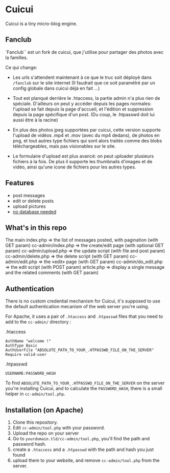 # Cuicui

Cuicui is a tiny micro-blog engine.

## Fanclub

 `Fanclub`` est un fork de cuicui, que j'utilise pour partager des photos avec la familles.

Ce qui change:

- Les urls s'attendent maintenant à ce que le truc soit déployé dans `/fanclub` sur le site internet (Il faudrait que ce soit paramétré par un config globale dans cuicui déjà en fait …)

- Tout est planqué derrière le .htaccess, la partie admin n'a plus rien de spéciale. D'ailleurs on peut y accéder depuis les pages normales: l'upload se fait depuis la page d'accueil, et l'édition et suppression depuis la page spécifique d'un post. (Du coup, le .htpasswd doit lui aussi être à la racine)

- En plus des photos jpeg supportées par cuicui, cette version supporte l'upload de vidéos .mp4 et .mov (avec du mp4 dedans), de photos en png, et tout autres type fichiers qui sont alors traités comme des blobs téléchargeables, mais pas visionables sur le site.

- Le formulaire d'upload est plus avancé: on peut uploader plusieurs fichiers à la fois. De plus il supporte les thumbnails d'images et de vidéo, ainsi qu'une icone de fichiers pour les autres types.


## Features

- post messages
- edit or delete posts
- upload pictures
-  [no database needed](http://sebsauvage.net/wiki/doku.php?id=php:shaarli#why_not_use_a_real_database_files_are_slow)

## What's in this repo

The main index.php => the list of messages posted, with pagination (with GET param)
cc-admin/index.php => the create/edit page (with optional GET param)
cc-admin/upload.php => the update script (with file and post param)
cc-admin/delete.php => the delete script (with GET param)
cc-admin/edit.php => the «edit» page (with GET param)
cc-admin/do_edit.php => the edit script (with POST param)
article.php => display a single message and the related comments (with GET param)

## Authentication

There is no custom credential mechanism for Cuicui, it's supposed to use the default authentication mecanism of the web server you're using.

For Apache, it uses a pair of `.htaccess` and `.htpasswd` files that you need to add to the `cc-admin/` directory :

.htaccess
```
AuthName "welcome !"
AuthType Basic
AuthUserFile "ABSOLUTE_PATH_TO_YOUR_.HTPASSWD_FILE_ON_THE_SERVER"
Require valid-user
```

.htpasswd
```
USERNAME:PASSWORD_HASH
```

To find `ABSOLUTE_PATH_TO_YOUR_.HTPASSWD_FILE_ON_THE_SERVER` on the server you're installing Cuicui, and to calculate the `PASSWORD_HASH`, there is a small helper in `cc-admin/tool.php`.


## Installation (on Apache)

1. Clone this repository.
2. Edit `cc-admin/tool.php` with your password.
3. Upload the repo on your server
4. Go to `yourdomain.tld/cc-admin/tool.php`, you'll find the path and password hash.
5. create a `.htaccess` and a `.htpasswd` with the path and hash you just found
6. upload them to your website, and remove `cc-admin/tool.php` from the server.
